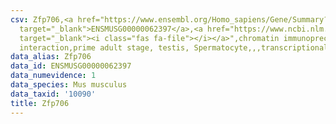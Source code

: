 ```yaml
---
csv: Zfp706,<a href="https://www.ensembl.org/Homo_sapiens/Gene/Summary?db=core;g=ENSMUSG00000062397"
  target="_blank">ENSMUSG00000062397</a>,<a href="https://www.ncbi.nlm.nih.gov/pubmed/25450459"
  target="_blank"><i class="fas fa-file"></i></a>",chromatin immunoprecipitation assay,direct
  interaction,prime adult stage, testis, Spermatocyte,,,transcriptional regulation,
data_alias: Zfp706
data_id: ENSMUSG00000062397
data_numevidence: 1
data_species: Mus musculus
data_taxid: '10090'
title: Zfp706
---
```

